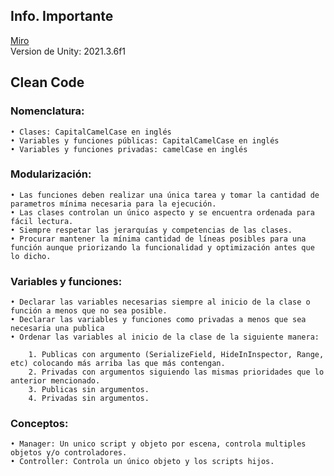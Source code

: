 ## Info. Importante
 
<a href="https://miro.com/app/board/uXjVOzysLCs=/">Miro</a><br>
Version de Unity: 2021.3.6f1

## Clean Code

### Nomenclatura:
    • Clases: CapitalCamelCase en inglés
    • Variables y funciones públicas: CapitalCamelCase en inglés
    • Variables y funciones privadas: camelCase en inglés

### Modularización:
    • Las funciones deben realizar una única tarea y tomar la cantidad de parametros mínima necesaria para la ejecución.
    • Las clases controlan un único aspecto y se encuentra ordenada para fácil lectura.
    • Siempre respetar las jerarquías y competencias de las clases.
    • Procurar mantener la mínima cantidad de líneas posibles para una función aunque priorizando la funcionalidad y optimización antes que lo dicho.

### Variables y funciones:
    • Declarar las variables necesarias siempre al inicio de la clase o función a menos que no sea posible.
    • Declarar las variables y funciones como privadas a menos que sea necesaria una publica
    • Ordenar las variables al inicio de la clase de la siguiente manera:
    
        1. Publicas con argumento (SerializeField, HideInInspector, Range, etc) colocando más arriba las que más contengan.
        2. Privadas con argumentos siguiendo las mismas prioridades que lo anterior mencionado.
        3. Publicas sin argumentos.
        4. Privadas sin argumentos.

### Conceptos:
    • Manager: Un unico script y objeto por escena, controla multiples objetos y/o controladores.
    • Controller: Controla un único objeto y los scripts hijos.
